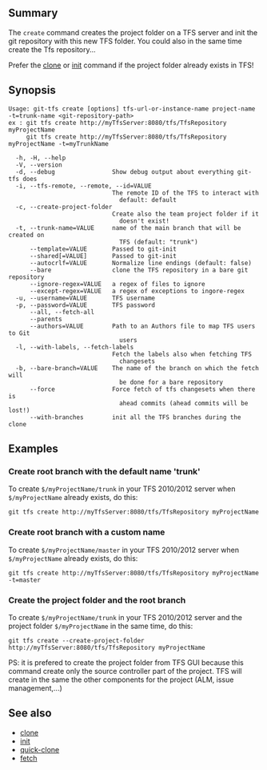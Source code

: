 ## Summary

The `create` command creates the project folder on a TFS server and init the git repository with this new TFS folder.
You could also in the same time create the Tfs repository...

Prefer the [clone](clone.md) or [init](init.md) command if the project folder already exists in TFS!

## Synopsis

	Usage: git-tfs create [options] tfs-url-or-instance-name project-name -t=trunk-name <git-repository-path>
	ex : git tfs create http://myTfsServer:8080/tfs/TfsRepository myProjectName
		 git tfs create http://myTfsServer:8080/tfs/TfsRepository myProjectName -t=myTrunkName

	  -h, -H, --help
	  -V, --version
	  -d, --debug                Show debug output about everything git-tfs does
	  -i, --tfs-remote, --remote, --id=VALUE
								 The remote ID of the TFS to interact with
								   default: default
	  -c, --create-project-folder
								 Create also the team project folder if it
								   doesn't exist!
	  -t, --trunk-name=VALUE     name of the main branch that will be created on
								   TFS (default: "trunk")
		  --template=VALUE       Passed to git-init
		  --shared[=VALUE]       Passed to git-init
		  --autocrlf=VALUE       Normalize line endings (default: false)
		  --bare                 clone the TFS repository in a bare git repository
		  --ignore-regex=VALUE   a regex of files to ignore
		  --except-regex=VALUE   a regex of exceptions to ingore-regex
	  -u, --username=VALUE       TFS username
	  -p, --password=VALUE       TFS password
		  --all, --fetch-all
		  --parents
		  --authors=VALUE        Path to an Authors file to map TFS users to Git
								   users
	  -l, --with-labels, --fetch-labels
								 Fetch the labels also when fetching TFS
								   changesets
	  -b, --bare-branch=VALUE    The name of the branch on which the fetch will
								   be done for a bare repository
		  --force                Force fetch of tfs changesets when there is
								   ahead commits (ahead commits will be lost!)
		  --with-branches        init all the TFS branches during the clone

## Examples

### Create root branch with the default name 'trunk'

To create `$/myProjectName/trunk` in your TFS 2010/2012 server when `$/myProjectName` already exists, do this:

    git tfs create http://myTfsServer:8080/tfs/TfsRepository myProjectName

### Create root branch with a custom name

To create `$/myProjectName/master` in your TFS 2010/2012 server when `$/myProjectName` already exists, do this:

    git tfs create http://myTfsServer:8080/tfs/TfsRepository myProjectName -t=master

### Create the project folder and the root branch

To create `$/myProjectName/trunk` in your TFS 2010/2012 server and the project folder `$/myProjectName` in the same time, do this:

    git tfs create --create-project-folder http://myTfsServer:8080/tfs/TfsRepository myProjectName

PS: it is prefered to create the project folder from TFS GUI because this command create only the source controller part of the project.
TFS will create in the same the other components for the project (ALM, issue management,...) 

## See also

* [clone](clone.md)
* [init](init.md)
* [quick-clone](quick-clone.md)
* [fetch](fetch.md)
